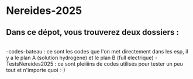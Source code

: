 # Nereides-2025
## Dans ce dépot, vous trouverez deux dossiers :
######
 -codes-bateau : ce sont les codes que l'on met directement dans les esp, il y a le plan A (solution hydrogene) et le plan B (full electrique)
 -TestsNereides2025 : ce sont pleiiiins de codes utilisés pour tester un peu tout et n'importe quoi :-)

